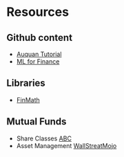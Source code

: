 # Resources

## Github content

- [Auquan Tutorial](https://github.com/Auquan/Tutorials)
- [ML for Finance](https://github.com/anthonyng2/Machine-Learning-For-Finance)

## Libraries

- [FinMath](https://github.com/finmath/finmath-lib)


## Mutual Funds

- Share Classes [ABC](https://www.investopedia.com/articles/mutualfund/05/shareclass.asp) 
- Asset Management [WallStreatMojo](https://www.wallstreetmojo.com/category/asset-management/)
